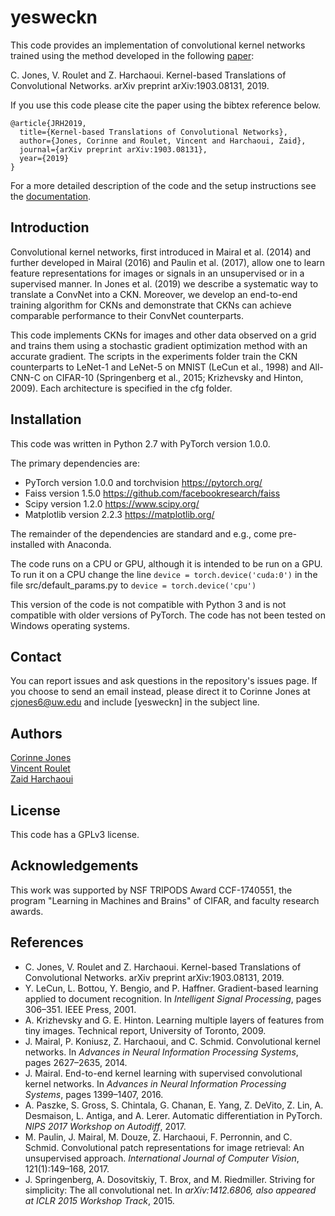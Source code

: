 yesweckn
====================================

This code provides an implementation of convolutional kernel networks trained using the method developed in the following [paper](https://arxiv.org/pdf/1903.08131.pdf):

C. Jones, V. Roulet and Z. Harchaoui. Kernel-based Translations of Convolutional Networks. arXiv preprint arXiv:1903.08131, 2019.

If you use this code please cite the paper using the bibtex reference below.

```
@article{JRH2019,
  title={Kernel-based Translations of Convolutional Networks},
  author={Jones, Corinne and Roulet, Vincent and Harchaoui, Zaid},
  journal={arXiv preprint arXiv:1903.08131},
  year={2019}
}
```

For a more detailed description of the code and the setup instructions see the [documentation](http://www.stat.washington.edu/people/cjones6/software/yesweckn).


Introduction
-----------------
Convolutional kernel networks, first introduced in Mairal et al. (2014) and further developed in Mairal (2016) and Paulin et al. (2017), allow one to learn feature representations for images or signals in an unsupervised or in a supervised manner. In Jones et al. (2019) we describe a systematic way to translate a ConvNet into a CKN. Moreover, we develop an end-to-end training algorithm for CKNs and demonstrate that CKNs can achieve comparable performance to their ConvNet counterparts.

This code implements CKNs for images and other data observed on a grid and trains them using a stochastic gradient optimization method with an accurate gradient. The scripts in the experiments folder train the CKN counterparts to LeNet-1 and LeNet-5 on MNIST (LeCun et al., 1998) and All-CNN-C on CIFAR-10 (Springenberg et al., 2015; Krizhevsky and Hinton, 2009). Each architecture is specified in the cfg folder. 

Installation
-----------------
This code was written in Python 2.7 with PyTorch version 1.0.0. 

The primary dependencies are:

* PyTorch version 1.0.0 and torchvision https://pytorch.org/
* Faiss version 1.5.0 https://github.com/facebookresearch/faiss
* Scipy version 1.2.0 https://www.scipy.org/
* Matplotlib version 2.2.3 https://matplotlib.org/

The remainder of the dependencies are standard and e.g., come pre-installed with Anaconda.

The code runs on a CPU or GPU, although it is intended to be run on a GPU. To run it on a CPU change the line 
`device = torch.device('cuda:0')`
 in the file src/default_params.py to `device = torch.device('cpu')`
 
This version of the code is not compatible with Python 3 and is not compatible with older versions of PyTorch. The code has not been tested on Windows operating systems.

Contact
-----------------
You can report issues and ask questions in the repository's issues page. If you choose to send an email instead, please direct it to Corinne Jones at cjones6@uw.edu and include [yesweckn] in the subject line.

Authors
-----------------
[Corinne Jones](https://www.stat.washington.edu/people/cjones6/)  
[Vincent Roulet](http://faculty.washington.edu/vroulet/)  
[Zaid Harchaoui](http://faculty.washington.edu/zaid/)  


License
-----------------
This code has a GPLv3 license.


Acknowledgements
--------------------------
This work was supported by NSF TRIPODS Award CCF-1740551, the program "Learning in Machines and Brains" of CIFAR, and faculty research awards.


References
-----------------
- C. Jones, V. Roulet and Z. Harchaoui. Kernel-based Translations of Convolutional Networks. arXiv preprint arXiv:1903.08131, 2019.
- Y. LeCun, L. Bottou, Y. Bengio, and P. Haffner. Gradient-based learning applied to document recognition. In *Intelligent Signal Processing*, pages 306–351. IEEE Press, 2001.
- A. Krizhevsky and G. E. Hinton. Learning multiple layers of features from tiny images. Technical report, University of Toronto, 2009.
- J. Mairal, P. Koniusz, Z. Harchaoui, and C. Schmid. Convolutional kernel networks. In *Advances in Neural Information Processing Systems*, pages 2627–2635, 2014.
- J. Mairal. End-to-end kernel learning with supervised convolutional kernel networks. In *Advances in Neural Information Processing Systems*, pages 1399–1407, 2016.
- A. Paszke, S. Gross, S. Chintala, G. Chanan, E. Yang, Z. DeVito, Z. Lin, A. Desmaison, L. Antiga, and A. Lerer. Automatic differentiation in PyTorch. *NIPS 2017 Workshop on Autodiff*, 2017.
- M. Paulin, J. Mairal, M. Douze, Z. Harchaoui, F. Perronnin, and C. Schmid. Convolutional patch representations for image retrieval: An unsupervised approach. *International Journal of Computer Vision*, 121(1):149–168, 2017.
- J. Springenberg, A. Dosovitskiy, T. Brox, and M. Riedmiller. Striving for simplicity: The all convolutional net. In *arXiv:1412.6806, also appeared at ICLR 2015 Workshop Track*, 2015.
